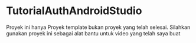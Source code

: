 # TutorialAuthAndroidStudio
Proyek ini hanya Proyek template bukan proyek yang telah selesai.
Silahkan gunakan proyek ini sebagai alat bantu untuk video yang telah saya buat
